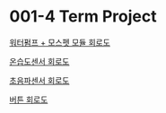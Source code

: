 # 001-4 Term Project

<a href="https://wokwi.com/projects/380560494245864449">워터펌프 + 모스펫 모듈 회로도</a>

<a href="https://wokwi.com/projects/380570706038779905">온습도센서 회로도</a>

<a href="https://wokwi.com/projects/380606716921014273">초음파센서 회로도</a>

<a href="https://wokwi.com/projects/380724425159755777">버튼 회로도</a>
